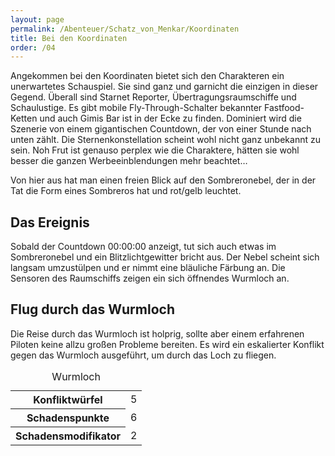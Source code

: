 ```yaml
---
layout: page
permalink: /Abenteuer/Schatz_von_Menkar/Koordinaten
title: Bei den Koordinaten
order: /04
---
```


Angekommen bei den Koordinaten bietet sich den Charakteren ein unerwartetes Schauspiel. Sie sind ganz und garnicht die einzigen in dieser Gegend. Überall sind Starnet Reporter, Übertragungsraumschiffe und Schaulustige. Es gibt mobile Fly-Through-Schalter bekannter Fastfood-Ketten und auch Gimis Bar ist in der Ecke zu finden. Dominiert wird die Szenerie von einem gigantischen Countdown, der von einer Stunde nach unten zählt. Die Sternenkonstellation scheint wohl nicht ganz unbekannt zu sein. Noh Frut ist genauso perplex wie die Charaktere, hätten sie wohl besser die ganzen Werbeeinblendungen mehr beachtet…

Von hier aus hat man einen freien Blick auf den Sombreronebel, der in der Tat die Form eines Sombreros hat und rot/gelb leuchtet.

## Das Ereignis

Sobald der Countdown 00:00:00 anzeigt, tut sich auch etwas im Sombreronebel und ein Blitzlichtgewitter bricht aus. Der Nebel scheint sich langsam umzustülpen und er nimmt eine bläuliche Färbung an. Die Sensoren des Raumschiffs zeigen ein sich öffnendes Wurmloch an.

## Flug durch das Wurmloch

Die Reise durch das Wurmloch ist holprig, sollte aber einem erfahrenen Piloten keine allzu großen Probleme bereiten. Es wird ein eskalierter Konflikt gegen das Wurmloch ausgeführt, um durch das Loch zu fliegen.

<table>
<caption>Wurmloch</caption>
<tbody>
<tr><th>Konfliktwürfel</th><td>5</td></tr>
<tr><th>Schadenspunkte</th><td>6</td></tr>
<tr><th>Schadensmodifikator</th><td>2</td></tr>
</tbody>
</table>
